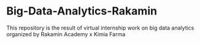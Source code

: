# Big-Data-Analytics-Rakamin
This repository is the result of virtual internship work on big data analytics organized by Rakamin Academy x Kimia Farma
